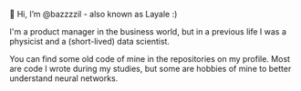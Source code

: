 👋 Hi, I’m @bazzzzil - also known as Layale :)

I'm a product manager in the business world, but in a previous life I was a physicist and a (short-lived) data scientist.

You can find some old code of mine in the repositories on my profile. 
Most are code I wrote during my studies, but some are hobbies of mine to better understand neural networks.

<!---
bazzzzil/bazzzzil is a ✨ special ✨ repository because its `README.md` (this file) appears on your GitHub profile.
You can click the Preview link to take a look at your changes.
--->

